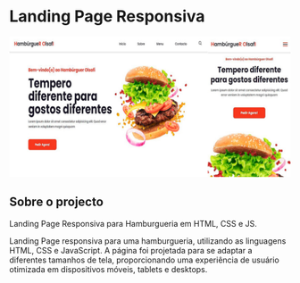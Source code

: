# Landing Page Responsiva
![Capa](img/imagem-capa.jpg)
## Sobre o projecto
Landing Page Responsiva para Hamburgueria em HTML, CSS e JS.

Landing Page responsiva para uma hamburgueria, utilizando as linguagens HTML, CSS e JavaScript. A página foi projetada para se adaptar a diferentes tamanhos de tela, proporcionando uma experiência de usuário otimizada em dispositivos móveis, tablets e desktops.
